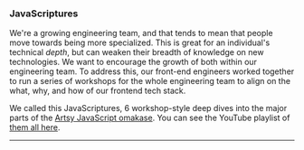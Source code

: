 ### JavaScriptures

We're a growing engineering team, and that tends to mean that people move towards being more specialized. This is
great for an individual's technical _depth_, but can weaken their breadth of knowledge on new technologies. We want
to encourage the growth of both within our engineering team. To address this, our front-end engineers worked
together to run a series of workshops for the whole engineering team to align on the what, why, and how of our
frontend tech stack.

We called this JavaScriptures, 6 workshop-style deep dives into the major parts of the [Artsy JavaScript
omakase][omakase]. You can see the YouTube playlist of [them all here][yt].

[omakase]: http://artsy.github.io/blog/2017/02/05/Front-end-JavaScript-at-Artsy-2017/
[yt]: https://www.youtube.com/playlist?list=PLKqXGUTH_9hrr5z97OnL31bmQDDnn2WlU

<hr />
